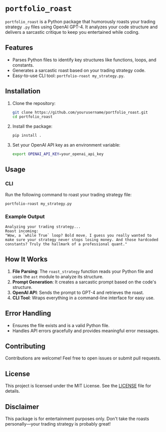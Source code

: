 # `portfolio_roast`

`portfolio_roast` is a Python package that humorously roasts your trading strategy `.py` files using OpenAI GPT-4. It analyzes your code structure and delivers a sarcastic critique to keep you entertained while coding.

## Features

- Parses Python files to identify key structures like functions, loops, and constants.
- Generates a sarcastic roast based on your trading strategy code.
- Easy-to-use CLI tool: `portfolio-roast my_strategy.py`.

## Installation

1. Clone the repository:
    ```bash
    git clone https://github.com/yourusername/portfolio_roast.git
    cd portfolio_roast
    ```

2. Install the package:
    ```bash
    pip install .
    ```

3. Set your OpenAI API key as an environment variable:
    ```bash
    export OPENAI_API_KEY=your_openai_api_key
    ```

## Usage

### CLI

Run the following command to roast your trading strategy file:
```bash
portfolio-roast my_strategy.py
```

### Example Output

```plaintext
Analyzing your trading strategy...
Roast incoming:
"Wow, a `while True` loop? Bold move. I guess you really wanted to make sure your strategy never stops losing money. And those hardcoded constants? Truly the hallmark of a professional quant."
```

## How It Works

1. **File Parsing**: The `roast_strategy` function reads your Python file and uses the `ast` module to analyze its structure.
2. **Prompt Generation**: It creates a sarcastic prompt based on the code's structure.
3. **OpenAI API**: Sends the prompt to GPT-4 and retrieves the roast.
4. **CLI Tool**: Wraps everything in a command-line interface for easy use.

## Error Handling

- Ensures the file exists and is a valid Python file.
- Handles API errors gracefully and provides meaningful error messages.

## Contributing

Contributions are welcome! Feel free to open issues or submit pull requests.

## License

This project is licensed under the MIT License. See the [LICENSE](LICENSE) file for details.

## Disclaimer

This package is for entertainment purposes only. Don't take the roasts personally—your trading strategy is probably great!
